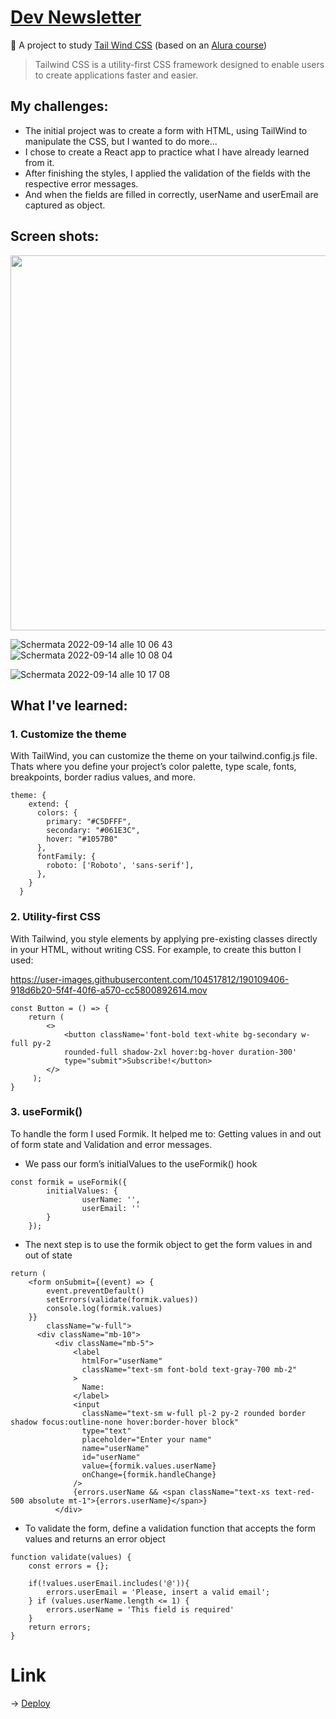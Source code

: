 # [Dev Newsletter](https://dev-caroline-react-tailwind.netlify.app/)

:pushpin: A project to study [Tail Wind CSS](https://tailwindcss.com/) (based on an [Alura course](https://cursos.alura.com.br/course/tailwind-css-estilizando-pagina-classes-utilitarias))

> Tailwind CSS is a utility-first CSS framework designed to enable users to create applications faster and easier.

## My challenges: 
- The initial project was to create a form with HTML, using TailWind to manipulate the CSS, but I wanted to do more...
- I chose to create a React app to practice what I have already learned from it.
- After finishing the styles, I applied the validation of the fields with the respective error messages.
- And when the fields are filled in correctly, userName and userEmail are captured as object.

## Screen shots:
<img width="600" src="https://user-images.githubusercontent.com/104517812/190097830-cd819ba2-4df0-42bf-b554-5618d740e65e.png">

![Schermata 2022-09-14 alle 10 06 43](https://user-images.githubusercontent.com/104517812/190097864-f006164f-e8ec-464e-b612-af729e3ac379.png)
![Schermata 2022-09-14 alle 10 08 04](https://user-images.githubusercontent.com/104517812/190098034-25996053-c636-4355-bde1-4abf41fe4d7a.png)

![Schermata 2022-09-14 alle 10 17 08](https://user-images.githubusercontent.com/104517812/190100758-465906eb-2f8c-4abb-8c3d-6edfe7709dc7.png)

## What I've learned:

### 1. Customize the theme
With TailWind, you can customize the theme on your tailwind.config.js file. Thats where you define your project’s color palette, type scale, fonts, breakpoints, border radius values, and more.
```
theme: {
    extend: {
      colors: {
        primary: "#C5DFFF",
        secondary: "#061E3C",
        hover: "#1057B0"
      },
      fontFamily: {
        roboto: ['Roboto', 'sans-serif'],
      },
    }
  }
```

### 2. Utility-first CSS
With Tailwind, you style elements by applying pre-existing classes directly in your HTML, without writing CSS. For example, to create this button I used:

https://user-images.githubusercontent.com/104517812/190109406-918d6b20-5f4f-40f6-a570-cc5800892614.mov

```
const Button = () => {
    return ( 
        <>
            <button className='font-bold text-white bg-secondary w-full py-2 
            rounded-full shadow-2xl hover:bg-hover duration-300' 
            type="submit">Subscribe!</button>
        </>
     );
}
```


### 3. useFormik()
To handle the form I used Formik. It helped me to: Getting values in and out of form state and Validation and error messages.
- We pass our form’s initialValues to the useFormik() hook
```
const formik = useFormik({
        initialValues: {
                userName: '',
                userEmail: ''
        }
    });
```
- The next step is to use the formik object to get the form values in and out of state
```
return (
    <form onSubmit={(event) => {
        event.preventDefault()
        setErrors(validate(formik.values))
        console.log(formik.values)
    }} 
        className="w-full">
      <div className="mb-10">
          <div className="mb-5">
              <label
                htmlFor="userName"
                className="text-sm font-bold text-gray-700 mb-2"
              >
                Name:
              </label>
              <input
                className="text-sm w-full pl-2 py-2 rounded border shadow focus:outline-none hover:border-hover block"
                type="text"
                placeholder="Enter your name"
                name="userName"
                id="userName"
                value={formik.values.userName}
                onChange={formik.handleChange}
              />
              {errors.userName && <span className="text-xs text-red-500 absolute mt-1">{errors.userName}</span>} 
          </div>
```
- To validate the form, define a validation function that accepts the form values and returns an error object
```
function validate(values) {
    const errors = {};

    if(!values.userEmail.includes('@')){
        errors.userEmail = 'Please, insert a valid email';
    } if (values.userName.length <= 1) {
        errors.userName = 'This field is required'
    }
    return errors;
}
```

# Link
-> [Deploy](https://dev-caroline-react-tailwind.netlify.app/)

